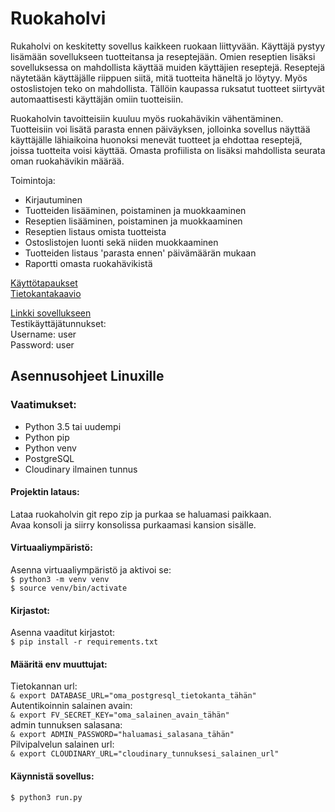 # Ruokaholvi
Rukaholvi on keskitetty sovellus kaikkeen ruokaan liittyvään. Käyttäjä pystyy lisämään sovellukseen tuotteitansa ja reseptejään. Omien reseptien lisäksi sovelluksessa on mahdollista käyttää muiden käyttäjien reseptejä. Reseptejä näytetään 
käyttäjälle riippuen siitä, mitä tuotteita häneltä jo löytyy. Myös ostoslistojen teko on mahdollista. Tällöin kaupassa ruksatut 
tuotteet siirtyvät automaattisesti käyttäjän omiin tuotteisiin.

Ruokaholvin tavoitteisiin kuuluu myös ruokahävikin vähentäminen. Tuotteisiin voi lisätä parasta ennen päiväyksen, jolloinka sovellus näyttää käyttäjälle lähiaikoina huonoksi menevät tuotteet ja ehdottaa reseptejä, joissa tuotteita voisi käyttää. Omasta profiilista on lisäksi mahdollista seurata oman ruokahävikin määrää.  

Toimintoja:  
  * Kirjautuminen  
  * Tuotteiden lisääminen, poistaminen ja muokkaaminen  
  * Reseptien lisääminen, poistaminen ja muokkaaminen  
  * Reseptien listaus omista tuotteista  
  * Ostoslistojen luonti sekä niiden muokkaaminen  
  * Tuotteiden listaus 'parasta ennen' päivämäärän mukaan  
  * Raportti omasta ruokahävikistä  

[Käyttötapaukset](https://github.com/Darake/ruokaholvi/blob/master/documentation/User%20Stories.md)  
[Tietokantakaavio](https://github.com/Darake/ruokaholvi/blob/master/documentation/database%20diagram.png)  

[Linkki sovellukseen](https://ruokaholvi.herokuapp.com/)  
Testikäyttäjätunnukset:  
Username: user  
Password: user

## Asennusohjeet Linuxille  
### Vaatimukset:  
  * Python 3.5 tai uudempi
  * Python pip
  * Python venv
  * PostgreSQL  
  * Cloudinary ilmainen tunnus

#### Projektin lataus:  
Lataa ruokaholvin git repo zip ja purkaa se haluamasi paikkaan.  
Avaa konsoli ja siirry konsolissa purkaamasi kansion sisälle.  

#### Virtuaaliympäristö:  
Asenna virtuaaliympäristö ja aktivoi se:  
``` $ python3 -m venv venv ```  
``` $ source venv/bin/activate ```  

#### Kirjastot:  
Asenna vaaditut kirjastot:  
``` $ pip install -r requirements.txt ```

#### Määritä env muuttujat:  
Tietokannan url:  
``` & export DATABASE_URL="oma_postgresql_tietokanta_tähän" ```  
Autentikoinnin salainen avain:  
``` & export FV_SECRET_KEY="oma_salainen_avain_tähän" ```  
admin tunnuksen salasana:  
``` & export ADMIN_PASSWORD="haluamasi_salasana_tähän" ```  
Pilvipalvelun salainen url:  
``` & export CLOUDINARY_URL="cloudinary_tunnuksesi_salainen_url" ```  

#### Käynnistä sovellus:  
``` $ python3 run.py ```  
